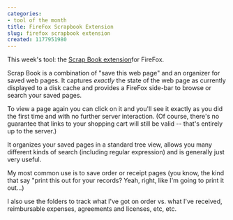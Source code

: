 ```yaml
---
categories:
- tool of the month
title: FireFox Scrapbook Extension
slug: firefox scrapbook extension 
created: 1177951980
---
```

This week's tool:  the
[Scrap Book extension](http://amb.vis.ne.jp/mozilla/scrapbook/])for
FireFox.

Scrap Book is a combination of "save this web page" and an organizer
for saved web pages.  It captures *exactly* the state of the web page
as currently displayed to a disk cache and provides a FireFox side-bar
to browse or search your saved pages.

To view a page again you can click on it and you'll see it exactly as
you did the first time and with no further server interaction.  (Of
course, there's no guarantee that links to your shopping cart will
still be valid -- that's entirely up to the server.)

It organizes your saved pages in a standard tree view, allows you many
different kinds of search (including regular expression) and is
generally just very useful.

My most common use is to save order or receipt pages (you know, the
kind that say "print this out for your records?  Yeah, right, like I'm
going to print it out...)

I also use the folders to track what I've got on order vs. what I've
received, reimbursable expenses, agreements and licenses, etc, etc.
